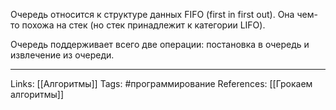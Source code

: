 Очередь относится к структуре данных FIFO (first in first out). Она чем-то похожа на стек (но стек принадлежит к категории LIFO). 

Очередь поддерживает всего две операции: постановка в очередь и извлечение из очереди. 
___
Links: [[Алгоритмы]]
Tags: #программирование 
References: [[Грокаем алгоритмы]]